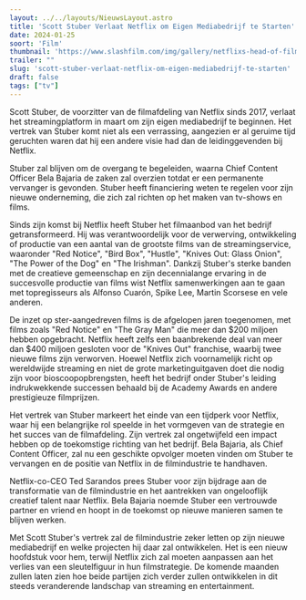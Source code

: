 ```yaml
---
layout: ../../layouts/NieuwsLayout.astro
title: 'Scott Stuber Verlaat Netflix om Eigen Mediabedrijf te Starten'
date: 2024-01-25
soort: 'Film'
thumbnail: 'https://www.slashfilm.com/img/gallery/netflixs-head-of-film-is-leaving-and-the-streamers-movies-may-never-be-the-same/intro-1706043193.jpg'
trailer: ""
slug: 'scott-stuber-verlaat-netflix-om-eigen-mediabedrijf-te-starten'
draft: false
tags: ["tv"]
---
```



Scott Stuber, de voorzitter van de filmafdeling van Netflix sinds 2017, verlaat het streamingplatform in maart om zijn eigen mediabedrijf te beginnen. Het vertrek van Stuber komt niet als een verrassing, aangezien er al geruime tijd geruchten waren dat hij een andere visie had dan de leidinggevenden bij Netflix.

Stuber zal blijven om de overgang te begeleiden, waarna Chief Content Officer Bela Bajaria de zaken zal overzien totdat er een permanente vervanger is gevonden. Stuber heeft financiering weten te regelen voor zijn nieuwe onderneming, die zich zal richten op het maken van tv-shows en films.

Sinds zijn komst bij Netflix heeft Stuber het filmaanbod van het bedrijf getransformeerd. Hij was verantwoordelijk voor de verwerving, ontwikkeling of productie van een aantal van de grootste films van de streamingservice, waaronder "Red Notice", "Bird Box", "Hustle", "Knives Out: Glass Onion", "The Power of the Dog" en "The Irishman". Dankzij Stuber's sterke banden met de creatieve gemeenschap en zijn decennialange ervaring in de succesvolle productie van films wist Netflix samenwerkingen aan te gaan met topregisseurs als Alfonso Cuarón, Spike Lee, Martin Scorsese en vele anderen.

De inzet op ster-aangedreven films is de afgelopen jaren toegenomen, met films zoals "Red Notice" en "The Gray Man" die meer dan $200 miljoen hebben opgebracht. Netflix heeft zelfs een baanbrekende deal van meer dan $400 miljoen gesloten voor de "Knives Out" franchise, waarbij twee nieuwe films zijn verworven. Hoewel Netflix zich voornamelijk richt op wereldwijde streaming en niet de grote marketinguitgaven doet die nodig zijn voor bioscoopopbrengsten, heeft het bedrijf onder Stuber's leiding indrukwekkende successen behaald bij de Academy Awards en andere prestigieuze filmprijzen.

Het vertrek van Stuber markeert het einde van een tijdperk voor Netflix, waar hij een belangrijke rol speelde in het vormgeven van de strategie en het succes van de filmafdeling. Zijn vertrek zal ongetwijfeld een impact hebben op de toekomstige richting van het bedrijf. Bela Bajaria, als Chief Content Officer, zal nu een geschikte opvolger moeten vinden om Stuber te vervangen en de positie van Netflix in de filmindustrie te handhaven.

Netflix-co-CEO Ted Sarandos prees Stuber voor zijn bijdrage aan de transformatie van de filmindustrie en het aantrekken van ongelooflijk creatief talent naar Netflix. Bela Bajaria noemde Stuber een vertrouwde partner en vriend en hoopt in de toekomst op nieuwe manieren samen te blijven werken.

Met Scott Stuber's vertrek zal de filmindustrie zeker letten op zijn nieuwe mediabedrijf en welke projecten hij daar zal ontwikkelen. Het is een nieuw hoofdstuk voor hem, terwijl Netflix zich zal moeten aanpassen aan het verlies van een sleutelfiguur in hun filmstrategie. De komende maanden zullen laten zien hoe beide partijen zich verder zullen ontwikkelen in dit steeds veranderende landschap van streaming en entertainment.
